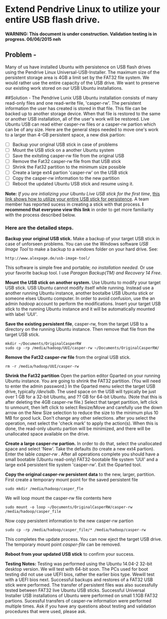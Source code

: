 # Extend Pendrive Linux to utilize your entire USB flash drive.

#### WARNING: This document is under construction. Validation testing is in progress.  06/06/2015 neh

## Problem - 
Many of us have installed Ubuntu with persistence on USB flash drives using the Pendrive Linux Universal-USB-Installer. The maximum size of the persistent storage area is 4GB a limit set by the FAT32 file system. We would rather use the entire capacity of the USB drive. We want to preserve our existing work stored on our USB Ubuntu installations.

##Solution -
The Pendrive Lunix USB Ubuntu installation consists of many read-only files and one read-write file, 'casper-rw'. The persistent information the user has created is stored in that file.  This file can be backed up to another storage device. When that file is restored to the same or another USB installation, all of the user's work will be restored. Live Ubuntu USB can read either casper-rw files or a casper-rw partion which can be of any size. Here are the general steps needed to move one's work to a larger than 4-GB persistent space, a new disk partion:
- [ ] Backup your original USB stick in case of problems
- [ ] Mount the USB stick on a another Ubuntu system 
- [ ] Save the exitsting casper-rw file from the original USB
- [ ] Remove the Fat32 casper-rw file from that USB stick
- [ ] Shrink the Fat32 partition to the minimum size possible
- [ ] Create a large ext4 partion 'casper-rw' on the USB stick
- [ ] Copy the casper-rw information to the new partition
- [ ] Reboot the updated Ubuntu USB stick and resume using it.

**Note:** *If you are intializing your Ubuntu Live USB stick for the first time*, [this link shows how to utilize your entire USB stick for persistence](http://askubuntu.com/questions/397481/how-to-make-a-persistent-live-ubuntu-usb-with-more-than-4gb). A team member has reported sucess in creating a stick with that process. **I recommend that everyone view this link** in order to get more familiarity with the process described below.
### Here are the detailed steps.
**Backup your original USB stick.** Make a backup of your target USB stick in case of unforseen problems. You can use the Windows software *USB Image Tool* to make a backup to a windows folder on your hard drive.  See:
```
http://www.alexpage.de/usb-image-tool/
```
This software is simple free and portable; *no installation needed*. Or use your favorite backup tool. I use *Paragon Backup(TM) and Recovery 14 Free*.

**Mount the USB stick on another system.** Use Ubuntu to modify your target USB stick. USB Ubuntu cannot modify itself while running.  Instead use a another running Ubuntu instance, another bootalbe USB Ubuntu stick or someone elses Ubuntu computer.  In order to avoid confusion, use the an admin *hadoop* account to perform the modifications.  Insert your target USB stick to the running Ubuntu instance and it will be automatically mounted with label *'UUI'*.     

**Save the existing persistent file**, casper-rw, from the target USB to a directory on the running Ubuntu instance. Then remove that file from the target USB stick.     
```
mkdir ~/Documents/OriginalCasperRW 
sudo cp -rp /media/hadoop/UUI/casper-rw ~/Documents/OriginalCasperRW/
```
**Remove the Fat32 casper-rw file** from the orginal USB stick.
```
rm -r /media/hadoop/UUI/casper-rw
```
**Shrink the Fat32 partition** Open the partion editor Gparted on your running Ubuntu instance. You are going to shrink the FAT32 partition. (You will need to enter the admin password.) In the Gparted menu select the target USB drive, typically */dev/sdb*. The used space on the USB will typically be just over 1 GB for a 32-bit Ubuntu, and ?? GB for 64-bit Ubuntu. (Note that this is after deleting the 4GB casper-rw file.)
Select that target partition, left click to unmount, then left click to select Resize/Move and carefully use the down arrow on the New Size selection to reduce the size to the minimum plus 10 MB for good luck.  Don't change any other selections. after you select the operation, next select the 'check mark' to apply the action(s).   When this is done, the read-only ubuntu partion will be minimized, and there will be unallocated space available on the drive.

**Create a large casper-rw partion.** In order to do that, select the unallocated space and select 'New'. Take the defaults (to create a new ext4 partion). Enter the lable *casper-rw* . After all operations complete you should have a small bootable (Ubuntu read-only) FAT32-bootable file system 'UUI' and a large ext4 persistent file system 'casper-rw'.  Exit the Gparted tool.

**Copy the original casper-rw persistent data** to the new, larger, partition. First create a temporary mount point for the saved persistent file
```
sudo mkdir /media/hadoop/casper_fle
```
We will loop mount the casper-rw file contents here
```
sudo mount -o loop ~/Documents/OriginalCasperRW/casper-rw /media/hadoop/casper_file
```
Now copy persistent information to the new casper-rw partion
```
sudo cp -rp /media/hadoop/casper_file/* /media/hadoop/casper-rw
```
This completes the update process.  You can now eject the target USB drive. The temporary mount point *casper-file* can be removed.

**Reboot from your updated USB stick** to confirm your success. 

**Testing Notes:**  Testing was performed using the Ubuntu 14.04-2 32-bit desktop version. We will test with 64-bit soon. The PCs used for boot testing did not use use UEFI bios, rather the earlier bios type. Wewill test with a UEFI bios next.  Successful backups and restores of a FAT32 USB stick were performed. The transfer of persistent files was also sucessfully tested between FAT32 live Ubuntu USB sticks.  Successful Universal Installer USB installations of Ubuntu were performed on small 1.1GB FAT32 partions.  Sucessful transfers of casper-rw information were performed multiple times. Ask if you have any questions about testing and validation procedures that were used, please ask.


 